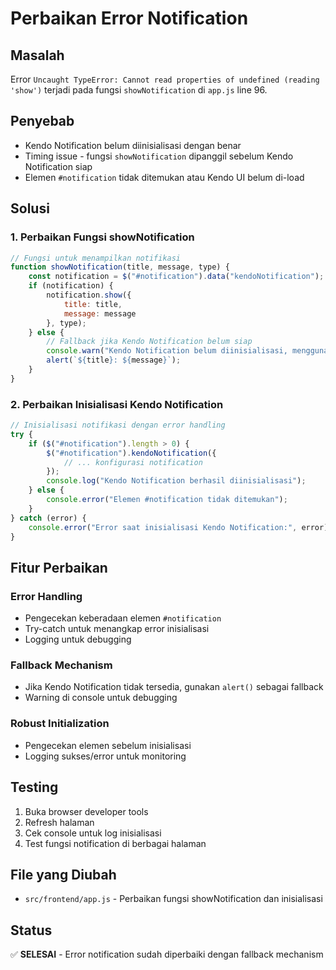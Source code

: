 # Perbaikan Error Notification

## Masalah
Error `Uncaught TypeError: Cannot read properties of undefined (reading 'show')` terjadi pada fungsi `showNotification` di `app.js` line 96.

## Penyebab
- Kendo Notification belum diinisialisasi dengan benar
- Timing issue - fungsi `showNotification` dipanggil sebelum Kendo Notification siap
- Elemen `#notification` tidak ditemukan atau Kendo UI belum di-load

## Solusi

### 1. Perbaikan Fungsi showNotification
```javascript
// Fungsi untuk menampilkan notifikasi
function showNotification(title, message, type) {
    const notification = $("#notification").data("kendoNotification");
    if (notification) {
        notification.show({
            title: title,
            message: message
        }, type);
    } else {
        // Fallback jika Kendo Notification belum siap
        console.warn("Kendo Notification belum diinisialisasi, menggunakan alert sebagai fallback");
        alert(`${title}: ${message}`);
    }
}
```

### 2. Perbaikan Inisialisasi Kendo Notification
```javascript
// Inisialisasi notifikasi dengan error handling
try {
    if ($("#notification").length > 0) {
        $("#notification").kendoNotification({
            // ... konfigurasi notification
        });
        console.log("Kendo Notification berhasil diinisialisasi");
    } else {
        console.error("Elemen #notification tidak ditemukan");
    }
} catch (error) {
    console.error("Error saat inisialisasi Kendo Notification:", error);
}
```

## Fitur Perbaikan

### Error Handling
- Pengecekan keberadaan elemen `#notification`
- Try-catch untuk menangkap error inisialisasi
- Logging untuk debugging

### Fallback Mechanism
- Jika Kendo Notification tidak tersedia, gunakan `alert()` sebagai fallback
- Warning di console untuk debugging

### Robust Initialization
- Pengecekan elemen sebelum inisialisasi
- Logging sukses/error untuk monitoring

## Testing
1. Buka browser developer tools
2. Refresh halaman
3. Cek console untuk log inisialisasi
4. Test fungsi notification di berbagai halaman

## File yang Diubah
- `src/frontend/app.js` - Perbaikan fungsi showNotification dan inisialisasi

## Status
✅ **SELESAI** - Error notification sudah diperbaiki dengan fallback mechanism 